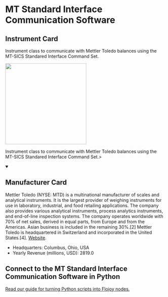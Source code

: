 
# MT Standard Interface Communication Software

## Instrument Card

<div className="flex">

<div>

Instrument class to communicate with Mettler Toledo balances using the MT-SICS Standared Interface Command Set.

</div>

<img width="256" src="docs/Instruments/Miscellaneous/MT-Standard-Interface-Communication-Software/MT-Standard-Interface-Communication-Software.jpg"/>

</div>

Instrument class to communicate with Mettler Toledo balances using the MT-SICS Standared Interface Command Set.>

<details open>
<summary><h2>Manufacturer Card</h2></summary>

Mettler Toledo (NYSE: MTD) is a multinational manufacturer of scales and analytical instruments. It is the largest provider of weighing instruments for use in laboratory, industrial, and food retailing applications. The company also provides various analytical instruments, process analytics instruments, and end-of-line inspection systems. The company operates worldwide with 70% of net sales, derived in equal parts, from Europe and from the Americas. Asian business is included in the remaining 30%.[2] Mettler Toledo is headquartered in Switzerland and incorporated in the United States.[4]. <a href="https://www.mt.com/ca/en/home.html">Website</a>.

<ul>
  <li>Headquarters: Columbus, Ohio, USA</li>
  <li>Yearly Revenue (millions, USD): 2819.0</li>
</ul>
</details>

## Connect to the MT Standard Interface Communication Software in Python

[Read our guide for turning Python scripts into Flojoy nodes.](https://docs.flojoy.ai/custom-nodes/creating-custom-node/)


